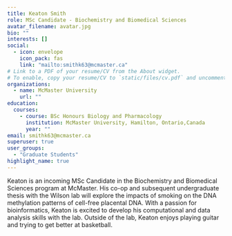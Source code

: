 ```yaml
---
title: Keaton Smith
role: MSc Candidate - Biochemistry and Biomedical Sciences
avatar_filename: avatar.jpg
bio: ""
interests: []
social:
  - icon: envelope
    icon_pack: fas
    link: "mailto:smithk63@mcmaster.ca"
# Link to a PDF of your resume/CV from the About widget.
# To enable, copy your resume/CV to `static/files/cv.pdf` and uncomment the lines below.
organizations:
  - name: McMaster University
    url: ""
education:
  courses:
    - course: BSc Honours Biology and Pharmacology
      institution: McMaster University, Hamilton, Ontario,Canada
      year: ""
email: smithk63@mcmaster.ca
superuser: true
user_groups:
  - "Graduate Students"
highlight_name: true
---
```

Keaton is an incoming MSc Candidate in the Biochemistry and Biomedical Sciences program at McMaster. His co-op and subsequent undergraduate thesis with the Wilson lab will explore the impacts of smoking on the DNA methylation patterns of cell-free placental DNA. With a passion for bioinformatics, Keaton is excited to develop his computational and data analysis skills with the lab. Outside of the lab, Keaton enjoys playing guitar and trying to get better at basketball. 


